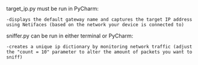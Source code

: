 target_ip.py must be run in PyCharm:

  	-displays the default gateway name and captures the target IP address using Netifaces (based on the network your device is connected to)
  
  
  
sniffer.py can be run in either terminal or PyCharm:

  	-creates a unique ip dictionary by monitoring network traffic (adjust the "count = 10" parameter to alter the amount of packets you want to sniff)
